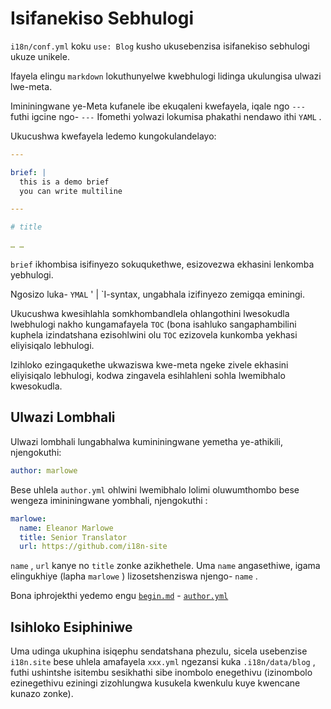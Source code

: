 # Isifanekiso Sebhulogi

`i18n/conf.yml` koku `use: Blog` kusho ukusebenzisa isifanekiso sebhulogi ukuze unikele.

Ifayela elingu `markdown` lokuthunyelwe kwebhulogi lidinga ukulungisa ulwazi lwe-meta.

Imininingwane ye-Meta kufanele ibe ekuqaleni kwefayela, iqale ngo `---` futhi igcine ngo- `---` Ifomethi yolwazi lokumisa phakathi nendawo ithi `YAML` .

Ukucushwa kwefayela ledemo kungokulandelayo:

```yml
---

brief: |
  this is a demo brief
  you can write multiline

---

# title

… …
```

`brief` ikhombisa isifinyezo sokuqukethwe, esizovezwa ekhasini lenkomba yebhulogi.

Ngosizo luka- `YMAL` ' | `I-syntax, ungabhala izifinyezo zemigqa eminingi.

Ukucushwa kwesihlahla somkhombandlela ohlangothini lwesokudla lwebhulogi nakho kungamafayela `TOC` (bona isahluko sangaphambilini kuphela izindatshana ezisohlwini olu `TOC` ezizovela kunkomba yekhasi eliyisiqalo lebhulogi.

Izihloko ezingaqukethe ukwaziswa kwe-meta ngeke zivele ekhasini eliyisiqalo lebhulogi, kodwa zingavela esihlahleni sohla lwemibhalo kwesokudla.

## Ulwazi Lombhali

Ulwazi lombhali lungabhalwa kumininingwane yemetha ye-athikili, njengokuthi:

```yml
author: marlowe
```

Bese uhlela `author.yml` ohlwini lwemibhalo lolimi oluwumthombo bese wengeza imininingwane yombhali, njengokuthi :

```yml
marlowe:
  name: Eleanor Marlowe
  title: Senior Translator
  url: https://github.com/i18n-site
```

`name` , `url` kanye no `title` zonke azikhethele. Uma `name` angasethiwe, igama elingukhiye (lapha `marlowe` ) lizosetshenziswa njengo- `name` .

Bona iphrojekthi yedemo engu [`begin.md`](https://github.com/i18n-site/demo.i18n.site/blob/main/en/blog/news/begin.md?plain=1) - [`author.yml`](https://github.com/i18n-site/demo.i18n.site/blob/main/en/author.yml)

## Isihloko Esiphiniwe

Uma udinga ukuphina isiqephu sendatshana phezulu, sicela usebenzise `i18n.site` bese uhlela amafayela `xxx.yml` ngezansi kuka `.i18n/data/blog` , futhi ushintshe isitembu sesikhathi sibe inombolo enegethivu (izinombolo ezinegethivu eziningi zizohlungwa kusukela kwenkulu kuye kwencane kunazo zonke).